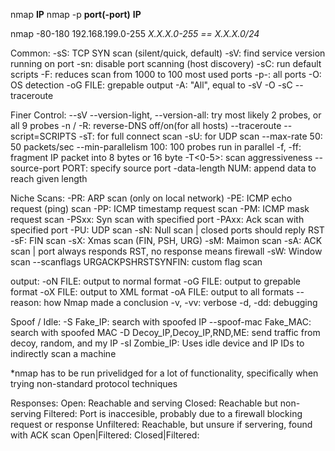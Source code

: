 nmap **IP**
nmap -p **port(-port)** **IP**

nmap -80-180 192.168.199.0-255
*X.X.X.0-255 == X.X.X.0/24*

Common:
-sS: TCP SYN scan (silent/quick, default)
-sV: find service version running on port
-sn: disable port scanning (host discovery)
-sC: run default scripts
-F: reduces scan from 1000 to 100 most used ports
-p-: all ports
-O: OS detection
-oG FILE: grepable output
-A: "All", equal to -sV -O -sC --traceroute

Finer Control:
--sV --version-light, --version-all: try most likely 2 probes, or all 9 probes
-n / -R: reverse-DNS off/on(for all hosts)
--traceroute
--script=SCRIPTS
-sT: for full connect scan
-sU: for UDP scan
--max-rate 50: 50 packets/sec
--min-parallelism 100: 100 probes run in parallel
-f, -ff: fragment IP packet into 8 bytes or 16 byte
-T<0-5>: scan aggressiveness
--source-port PORT: specify source port
-data-length NUM: append data to reach given length

Niche Scans:
-PR: ARP scan (only on local network)
-PE: ICMP echo request (ping) scan
-PP: ICMP timestamp request scan
-PM: ICMP mask request scan
-PSxx: Syn scan with specified port
-PAxx: Ack scan with specified port
-PU: UDP scan
-sN: Null scan | closed ports should reply RST
-sF: FIN scan
-sX: Xmas scan (FIN, PSH, URG)
-sM: Maimon scan
-sA: ACK scan | port always responds RST, no response means firewall
-sW: Window scan
--scanflags URGACKPSHRSTSYNFIN: custom flag scan

output:
-oN FILE: output to normal format
-oG FILE: output to grepable format
-oX FILE: output to XML format
-oA FILE: output to all formats
--reason: how Nmap made a conclusion
-v, -vv: verbose
-d, -dd: debugging

Spoof / Idle:
-S Fake_IP: search with spoofed IP
--spoof-mac Fake_MAC: search with spoofed MAC
-D Decoy_IP,Decoy_IP,RND,ME: send traffic from decoy, random, and my IP
-sI Zombie_IP: Uses idle device and IP IDs to indirectly scan a machine



*nmap has to be run privelidged for a lot of functionality, specifically when trying non-standard protocol techniques

Responses:
Open: Reachable and serving
Closed: Reachable but non-serving
Filtered: Port is inaccesible, probably due to a firewall blocking request or response
Unfiltered: Reachable, but unsure if servering, found with ACK scan
Open|Filtered:
Closed|Filtered: